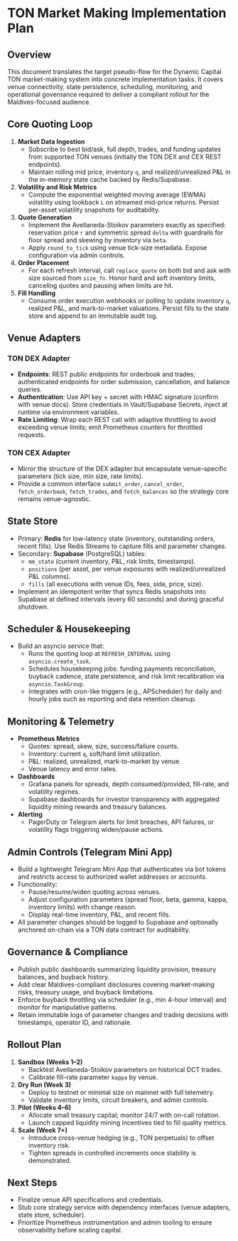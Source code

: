 # TON Market Making Implementation Plan

## Overview
This document translates the target pseudo-flow for the Dynamic Capital TON market-making system into concrete implementation tasks. It covers venue connectivity, state persistence, scheduling, monitoring, and operational governance required to deliver a compliant rollout for the Maldives-focused audience.

## Core Quoting Loop
1. **Market Data Ingestion**
   - Subscribe to best bid/ask, full depth, trades, and funding updates from supported TON venues (initially the TON DEX and CEX REST endpoints).
   - Maintain rolling mid price, inventory `q`, and realized/unrealized P&L in the in-memory state cache backed by Redis/Supabase.
2. **Volatility and Risk Metrics**
   - Compute the exponential weighted moving average (EWMA) volatility using lookback `L` on streamed mid-price returns. Persist per-asset volatility snapshots for auditability.
3. **Quote Generation**
   - Implement the Avellaneda-Stoikov parameters exactly as specified: reservation price `r` and symmetric spread `delta` with guardrails for floor spread and skewing by inventory via `beta`.
   - Apply `round_to_tick` using venue tick-size metadata. Expose configuration via admin controls.
4. **Order Placement**
   - For each refresh interval, call `replace_quote` on both bid and ask with size sourced from `size_fn`. Honor hard and soft inventory limits, canceling quotes and pausing when limits are hit.
5. **Fill Handling**
   - Consume order execution webhooks or polling to update inventory `q`, realized P&L, and mark-to-market valuations. Persist fills to the state store and append to an immutable audit log.

## Venue Adapters
### TON DEX Adapter
- **Endpoints**: REST public endpoints for orderbook and trades; authenticated endpoints for order submission, cancellation, and balance queries.
- **Authentication**: Use API key + secret with HMAC signature (confirm with venue docs). Store credentials in Vault/Supabase Secrets, inject at runtime via environment variables.
- **Rate Limiting**: Wrap each REST call with adaptive throttling to avoid exceeding venue limits; emit Prometheus counters for throttled requests.

### TON CEX Adapter
- Mirror the structure of the DEX adapter but encapsulate venue-specific parameters (tick size, min size, rate limits).
- Provide a common interface `submit_order`, `cancel_order`, `fetch_orderbook`, `fetch_trades`, and `fetch_balances` so the strategy core remains venue-agnostic.

## State Store
- Primary: **Redis** for low-latency state (inventory, outstanding orders, recent fills). Use Redis Streams to capture fills and parameter changes.
- Secondary: **Supabase** (PostgreSQL) tables:
  - `mm_state` (current inventory, P&L, risk limits, timestamps).
  - `positions` (per asset, per venue exposures with realized/unrealized P&L columns).
  - `fills` (all executions with venue IDs, fees, side, price, size).
- Implement an idempotent writer that syncs Redis snapshots into Supabase at defined intervals (every 60 seconds) and during graceful shutdown.

## Scheduler & Housekeeping
- Build an asyncio service that:
  - Runs the quoting loop at `REFRESH_INTERVAL` using `asyncio.create_task`.
  - Schedules housekeeping jobs: funding payments reconciliation, buyback cadence, state persistence, and risk limit recalibration via `asyncio.TaskGroup`.
  - Integrates with cron-like triggers (e.g., APScheduler) for daily and hourly jobs such as reporting and data retention cleanup.

## Monitoring & Telemetry
- **Prometheus Metrics**
  - Quotes: spread, skew, size, success/failure counts.
  - Inventory: current `q`, soft/hard limit utilization.
  - P&L: realized, unrealized, mark-to-market by venue.
  - Venue latency and error rates.
- **Dashboards**
  - Grafana panels for spreads, depth consumed/provided, fill-rate, and volatility regimes.
  - Supabase dashboards for investor transparency with aggregated liquidity mining rewards and treasury balances.
- **Alerting**
  - PagerDuty or Telegram alerts for limit breaches, API failures, or volatility flags triggering widen/pause actions.

## Admin Controls (Telegram Mini App)
- Build a lightweight Telegram Mini App that authenticates via bot tokens and restricts access to authorized wallet addresses or accounts.
- Functionality:
  - Pause/resume/widen quoting across venues.
  - Adjust configuration parameters (spread floor, beta, gamma, kappa, inventory limits) with change reason.
  - Display real-time inventory, P&L, and recent fills.
- All parameter changes should be logged to Supabase and optionally anchored on-chain via a TON data contract for auditability.

## Governance & Compliance
- Publish public dashboards summarizing liquidity provision, treasury balances, and buyback history.
- Add clear Maldives-compliant disclosures covering market-making risks, treasury usage, and buyback limitations.
- Enforce buyback throttling via scheduler (e.g., min 4-hour interval) and monitor for manipulative patterns.
- Retain immutable logs of parameter changes and trading decisions with timestamps, operator ID, and rationale.

## Rollout Plan
1. **Sandbox (Weeks 1–2)**
   - Backtest Avellaneda-Stoikov parameters on historical DCT trades.
   - Calibrate fill-rate parameter `kappa` by venue.
2. **Dry Run (Week 3)**
   - Deploy to testnet or minimal size on mainnet with full telemetry.
   - Validate inventory limits, circuit breakers, and admin controls.
3. **Pilot (Weeks 4–6)**
   - Allocate small treasury capital; monitor 24/7 with on-call rotation.
   - Launch capped liquidity mining incentives tied to fill quality metrics.
4. **Scale (Week 7+)**
   - Introduce cross-venue hedging (e.g., TON perpetuals) to offset inventory risk.
   - Tighten spreads in controlled increments once stability is demonstrated.

## Next Steps
- Finalize venue API specifications and credentials.
- Stub core strategy service with dependency interfaces (venue adapters, state store, scheduler).
- Prioritize Prometheus instrumentation and admin tooling to ensure observability before scaling capital.
